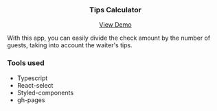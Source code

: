 <a name="readme-top"></a>

<br />
<div align="center">
   <h3 align="center">Tips Calculator</h3>

  <p align="center">
    <a href="https://andreykokorenko.github.io/react-tips-calculator/" target="_blank">View Demo</a>
  </p>
</div>

With this app, you can easily divide the check amount by the number of guests, taking into account the waiter's tips.

### Tools used

* Typescript
* React-select
* Styled-components
* gh-pages


